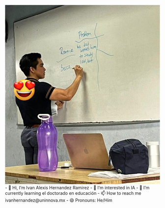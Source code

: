 <img src="Img_1637.jpeg">
- 👋 Hi, I’m Ivan Alexis Hernandez Ramirez
- 👀 I’m interested in IA
- 🌱 I’m currently learning el doctorado en educación
- 📫 How to reach me ivanhernandez@uninnova.mx
- 😄 Pronouns: He/Him


<!---
MtroAlexisHdez9/MtroAlexisHdez9 is a ✨ special ✨ repository because its `README.md` (this file) appears on your GitHub profile.
You can click the Preview link to take a look at your changes.
--->
